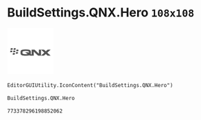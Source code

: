 # BuildSettings.QNX.Hero `108x108`
<img src="/img/BuildSettings.QNX.Hero.png" width=108 height=108>

``` CSharp
EditorGUIUtility.IconContent("BuildSettings.QNX.Hero")
```
```
BuildSettings.QNX.Hero
```
```
773378296198852062
```

